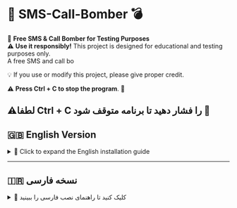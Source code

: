 # 📲 SMS-Call-Bomber  💣
🚀 **Free SMS & Call Bomber for Testing Purposes**  
⚠️ **Use it responsibly!** This project is designed for educational and testing purposes only.  
A free SMS and call bo

💡 If you use or modify this project, please give proper credit.

⚠️ **Press Ctrl + C to stop the program**. 🛑

⚠️**لطفا Ctrl + C را فشار دهید تا برنامه متوقف شود** 🛑
---

## 🇬🇧 **English Version**
<details>
  <summary>🔹 Click to expand the English installation guide</summary>

## 📌 Project Requirements & Installation Guide  
Follow the steps below to set up and run **SMS-Call-Bomber** on your server.  

### 🚀 Step 1: Update Your Server  
Before installing dependencies, update your system packages by running:  
```bash
apt update && apt upgrade -y
```
☑️ This command updates everything automatically.  

### 📦 Step 2: Install Required Packages  
Now, install the necessary dependencies:  
```bash
apt install python3 git tor -y
```
☑️ This installs **Python3**, **Git**, and **Tor** in one command.  

### 📌 Step 3: Install Python Dependencies  
Run the following command to install the required Python package:  
```bash
pip install requests
```
☑️ This installs the **requests** library for Python.  

### 🚀 Step 4: Run the SMS-Call-Bomber  
Once everything is set up, execute the script using:  
```bash
python3 Sms_Call_Bomber
```

### 📞 How to Enter Phone Numbers  
Make sure to enter phone numbers in the correct format before pressing **Enter**:  
✅ **Example:**  
```
+989123456789
```
☑️ **Now, your bomber is ready to go!** 🚀🔥  

</details>

---

## 🇮🇷 **نسخه فارسی**
<details>
  <summary>🔹 کلیک کنید تا راهنمای نصب فارسی را ببینید</summary>

## 📌 پیش‌نیازها و راهنمای نصب  
برای راه‌اندازی **SMS-Call-Bomber** مراحل زیر را انجام دهید.  

### 🚀 مرحله ۱: بروزرسانی سرور  
قبل از نصب پیش‌نیازها، ابتدا سرور خود را بروز کنید:  
```bash
apt update && apt upgrade -y
```
☑️ این دستور، همه بسته‌های سرور را بروزرسانی می‌کند.  

### 📦 مرحله ۲: نصب پیش‌نیازها  
برای نصب پکیج‌های موردنیاز این دستور را اجرا کنید:  
```bash
apt install python3 git tor -y
```
☑️ این دستور **Python3**، **Git** و **Tor** را هم‌زمان نصب می‌کند.  

### 📌 مرحله ۳: نصب وابستگی‌های پایتون  
دستور زیر را اجرا کنید تا کتابخانه‌های لازم نصب شوند:  
```bash
pip install requests
```
☑️ این دستور **کتابخانه requests** را برای پایتون نصب می‌کند.  

### 🚀 مرحله ۴: اجرای SMS-Call-Bomber  
پس از نصب پیش‌نیازها، می‌توانید برنامه را اجرا کنید:  
```bash
python3 Sms_Call_Bomber
```

### 📞 نحوه وارد کردن شماره‌ها  
شماره تلفن‌ها باید به این فرمت وارد شوند، سپس کلید **Enter** را بزنید:  
✅ **نمونه:**  
```
+989123456789
```
☑️ **اکنون سرویس شما آماده استفاده است!** 🚀🔥  

</details>
